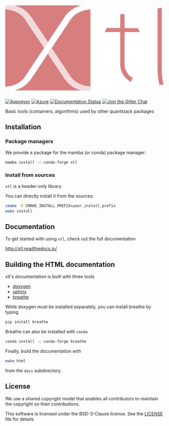 # ![xtl](docs/source/xtl.svg)

[![Appveyor](https://ci.appveyor.com/api/projects/status/wikc50xlb5rbrjy7?svg=true)](https://ci.appveyor.com/project/xtensor-stack/xtl)
[![Azure](https://dev.azure.com/xtensor-stack/xtensor-stack/_apis/build/status/xtensor-stack.xtl?branchName=master)](https://dev.azure.com/xtensor-stack/xtensor-stack/_build/latest?definitionId=2&branchName=master)
[![Documentation Status](http://readthedocs.org/projects/xtl/badge/?version=latest)](https://xtl.readthedocs.io/en/latest/?badge=latest)
[![Join the Gitter Chat](https://badges.gitter.im/Join%20Chat.svg)](https://gitter.im/QuantStack/Lobby?utm_source=badge&utm_medium=badge&utm_campaign=pr-badge&utm_content=badge)

Basic tools (containers, algorithms) used by other quantstack packages

## Installation

### Package managers

We provide a package for the mamba (or conda) package manager:

```bash
mamba install -c conda-forge xtl
```

### Install from sources

`xtl` is a header-only library.

You can directly install it from the sources:

```bash
cmake -D CMAKE_INSTALL_PREFIX=your_install_prefix
make install
```

## Documentation

To get started with using `xtl`, check out the full documentation

http://xtl.readthedocs.io/


## Building the HTML documentation

xtl's documentation is built with three tools

 - [doxygen](http://www.doxygen.org)
 - [sphinx](http://www.sphinx-doc.org)
 - [breathe](https://breathe.readthedocs.io)

While doxygen must be installed separately, you can install breathe by typing

```bash
pip install breathe
```

Breathe can also be installed with `conda`

```bash
conda install -c conda-forge breathe
```

Finally, build the documentation with

```bash
make html
```

from the `docs` subdirectory.

## License

We use a shared copyright model that enables all contributors to maintain the
copyright on their contributions.

This software is licensed under the BSD-3-Clause license. See the [LICENSE](LICENSE) file for details.
